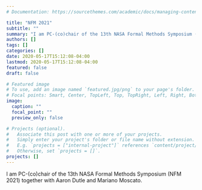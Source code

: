 ```yaml
---
# Documentation: https://sourcethemes.com/academic/docs/managing-content/

title: "NFM 2021"
subtitle: ""
summary: "I am PC-(co)chair of the 13th NASA Formal Methods Symposium (NFM 2021) together with Aaron Dutle and Mariano Moscato."
authors: []
tags: []
categories: []
date: 2020-05-17T15:12:08-04:00
lastmod: 2020-05-17T15:12:08-04:00
featured: false
draft: false

# Featured image
# To use, add an image named `featured.jpg/png` to your page's folder.
# Focal points: Smart, Center, TopLeft, Top, TopRight, Left, Right, BottomLeft, Bottom, BottomRight.
image:
  caption: ""
  focal_point: ""
  preview_only: false

# Projects (optional).
#   Associate this post with one or more of your projects.
#   Simply enter your project's folder or file name without extension.
#   E.g. `projects = ["internal-project"]` references `content/project/deep-learning/index.md`.
#   Otherwise, set `projects = []`.
projects: []
---
```

I am PC-(co)chair of the 13th NASA Formal Methods Symposium (NFM 2021) together with Aaron Dutle and Mariano Moscato.